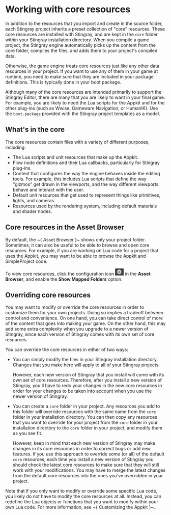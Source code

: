 # Working with core resources

In addition to the resources that you import and create in the source folder, each Stingray project inherits a preset collection of "core" resources. These core resources are installed with Stingray, and are kept in the `core` folder within your Stingray installation directory. When you compile a game project, the Stingray engine automatically picks up the content from the core folder, compiles the files, and adds them to your project's compiled data.

Otherwise, the game engine treats core resources just like any other data resources in your project. If you want to use any of them in your game at runtime, you need to make sure that they are included in your package definitions. This is typically done in your boot package.

Although many of the core resources are intended primarily to support the Stingray Editor, there are many that you are likely to want in your final game. For example, you are likely to need the Lua scripts for the Appkit and for the other plug-ins (such as Wwise, Gameware Navigation, or HumanIK). Use the `boot.package` provided with the Stingray project templates as a model.

## What's in the core

The core resources contain files with a variety of different purposes, including:

-	The Lua scripts and unit resources that make up the Appkit.
-	Flow node definitions and their Lua callbacks, particularly for Stingray plug-ins.
-	Content that configures the way the engine behaves inside the editing tools. For example, this includes Lua scripts that define the way "gizmos" get drawn in the viewports, and the way different viewports behave and interact with the user.
-	Default unit resources that get used to represent things like primitives, lights, and cameras.
-	Resources used by the rendering system, including default materials and shader nodes.

## Core resources in the Asset Browser

By default, the ~{ Asset Browser }~ shows only your project folder. Sometimes, it can also be useful to be able to browse and open core resources. For example, if you are working on Lua code for a project that uses the Appkit, you may want to be able to browse the Appkit and SimpleProject code.

To view core resources, click the configuration icon ![Configuration](../images/icon_gear.png) in the **Asset Browser**, and enable the **Show Mapped Folders** option.

## Overriding core resources

You may want to modify or override the core resources in order to customize them for your own projects. Doing so implies a tradeoff between control and convenience. On one hand, you can take direct control of more of the content that goes into making your game. On the other hand, this may add some extra complexity when you upgrade to a newer version of Stingray, since each version of Stingray comes with its own set of core resources.

You can override the core resources in either of two ways:

-	You can simply modify the files in your Stingray installation directory. Changes that you make here will apply to all of your Stingray projects.

	However, each new version of Stingray that you install will come with its own set of core resources. Therefore, after you install a new version of Stingray, you'll have to redo your changes in the new core resources in order for your changes to be taken into account when you use the newer version of Stingray.

-	You can create a `core` folder in your project. Any resources you add to this folder will override resources with the same name from the `core` folder in your installation directory. You can then copy any resources that you want to override for your project from the `core` folder in your installation directory to the `core` folder in your project, and modify them as you see fit.

	However, keep in mind that each new version of Stingray may make changes in its core resources in order to correct bugs or add new features. If you use this approach to override some (or all) of the default `core` resources, each time you install a new version of Stingray you should check the latest core resources to make sure that they will still work with your modifications. You may have to merge the latest changes from the default core resources into the ones you've overridden in your project.

Note that if you only want to modify or override some specific Lua code, you likely do not have to modify the core resources at all. Instead, you can redefine the Lua objects or functions that you want to modify within your own Lua code. For more information, see ~{ Customizing the Appkit
 }~.
